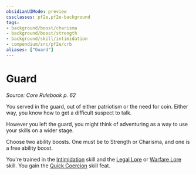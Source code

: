 ```yaml
---
obsidianUIMode: preview
cssclasses: pf2e,pf2e-background
tags:
- background/boost/charisma
- background/boost/strength
- background/skill/intimidation
- compendium/src/pf2e/crb
aliases: ["Guard"]
---
```

# Guard
*Source: Core Rulebook p. 62*  

You served in the guard, out of either patriotism or the need for coin. Either way, you know how to get a difficult suspect to talk.

However you left the guard, you might think of adventuring as a way to use your skills on a wider stage.

Choose two ability boosts. One must be to Strength or Charisma, and one is a free ability boost.

You're trained in the [Intimidation](compendium/skills.md#Intimidation) skill and the [Legal Lore](compendium/skills.md#Lore) or [Warfare Lore](compendium/skills.md#Lore) skill. You gain the [Quick Coercion](compendium/feats/quick-coercion.md) skill feat.